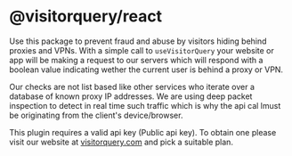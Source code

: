# @visitorquery/react

Use this package to prevent fraud and abuse by visitors hiding behind proxies and VPNs. With a simple call to `useVisitorQuery`  your website or app will be making a request to our servers which will respond with a boolean value indicating wether the current user is behind a proxy or VPN.

Our checks are not list based like other services who iterate over a database of known proxy IP addresses. We are using deep packet inspection to detect in real time such traffic which is why the api cal lmust be originating from the client's device/browser.

This plugin requires a valid api key (Public api key). To obtain one please visit our website at [visitorquery.com](https://visitorquery.com) and pick a suitable plan.

